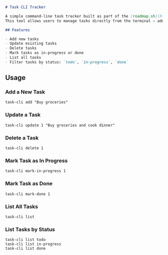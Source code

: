 ```markdown
# Task CLI Tracker

A simple command-line task tracker built as part of the [roadmap.sh](https://roadmap.sh) project.
This tool allows users to manage tasks directly from the terminal — add, update, delete, mark progress, and list tasks by status.

## Features

- Add new tasks  
- Update existing tasks  
- Delete tasks  
- Mark tasks as in-progress or done  
- List all tasks  
- Filter tasks by status: `todo`, `in-progress`, `done`

```
## Usage

### Add a New Task
```
task-cli add "Buy groceries"
```

### Update a Task
```
task-cli update 1 "Buy groceries and cook dinner"
```

### Delete a Task
```
task-cli delete 1
```

### Mark Task as In Progress
```
task-cli mark-in-progress 1
```

### Mark Task as Done
```
task-cli mark-done 1
```

### List All Tasks
```
task-cli list
```

### List Tasks by Status
```
task-cli list todo
task-cli list in-progress
task-cli list done
```

